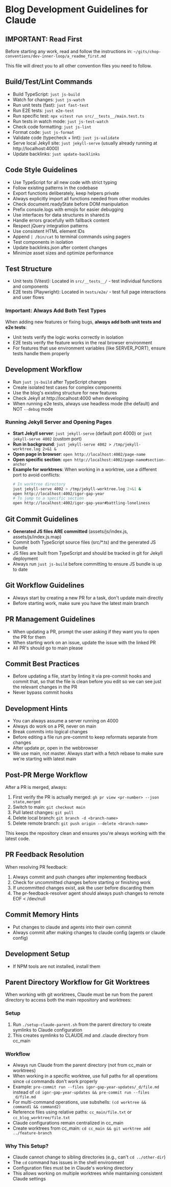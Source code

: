 # Blog Development Guidelines for Claude

## IMPORTANT: Read First

Before starting any work, read and follow the instructions in:
`~/gits/chop-conventions/dev-inner-loop/a_readme_first.md`

This file will direct you to all other convention files you need to follow.

## Build/Test/Lint Commands

- Build TypeScript: `just js-build`
- Watch for changes: `just js-watch`
- Run unit tests (fast): `just fast-test`
- Run E2E tests: `just e2e-test`
- Run specific test: `npx vitest run src/__tests__/main.test.ts`
- Run tests in watch mode: `just js-test-watch`
- Check code formatting: `just js-lint`
- Format code: `just js-format`
- Validate code (typecheck + lint): `just js-validate`
- Serve local Jekyll site: `just jekyll-serve` (usually already running at http://localhost:4000)
- Update backlinks: `just update-backlinks`

## Code Style Guidelines

- Use TypeScript for all new code with strict typing
- Follow existing patterns in the codebase
- Export functions deliberately, keep helpers private
- Always explicitly import all functions needed from other modules
- Check document.readyState before DOM manipulation
- Prefix console.logs with emojis for easier debugging
- Use interfaces for data structures in shared.ts
- Handle errors gracefully with fallback content
- Respect jQuery integration patterns
- Use consistent HTML element IDs
- Append `| /bin/cat` to terminal commands using pagers
- Test components in isolation
- Update backlinks.json after content changes
- Minimize asset sizes and optimize performance

## Test Structure

- Unit tests (Vitest): Located in `src/__tests__/` - test individual functions and components
- E2E tests (Playwright): Located in `tests/e2e/` - test full page interactions and user flows

### Important: Always Add Both Test Types

When adding new features or fixing bugs, **always add both unit tests and e2e tests**:

- Unit tests verify the logic works correctly in isolation
- E2E tests verify the feature works in the real browser environment
- For features that use environment variables (like SERVER_PORT), ensure tests handle them properly

## Development Workflow

- Run `just js-build` after TypeScript changes
- Create isolated test cases for complex components
- Use the blog's existing structure for new features
- Check Jekyll at http://localhost:4000 when developing
- When running e2e tests, always use headless mode (the default) and NOT `--debug` mode

### Running Jekyll Server and Opening Pages

- **Start Jekyll server**: `just jekyll-serve` (default port 4000) or `just jekyll-serve 4002` (custom port)
- **Run in background**: `just jekyll-serve 4002 > /tmp/jekyll-worktree.log 2>&1 &`
- **Open page in browser**: `open http://localhost:4002/page-name`
- **Open specific section**: `open http://localhost:4002/page-name#section-anchor`
- **Example for worktrees**: When working in a worktree, use a different port to avoid conflicts:
  ```bash
  # In worktree directory
  just jekyll-serve 4002 > /tmp/jekyll-worktree.log 2>&1 &
  open http://localhost:4002/igor-gap-year
  # To jump to a specific section
  open http://localhost:4002/igor-gap-year#battling-loneliness
  ```

## Git Commit Guidelines

- **Generated JS files ARE committed** (assets/js/index.js, assets/js/index.js.map)
- Commit both TypeScript source files (src/\*.ts) and the generated JS bundle
- JS files are built from TypeScript and should be tracked in git for Jekyll deployment
- Always run `just js-build` before committing to ensure JS bundle is up to date

## Git Workflow Guidelines

- Always start by creating a new PR for a task, don't update main directly
- Before starting work, make sure you have the latest main branch

## PR Management Guidelines

- When updating a PR, prompt the user asking if they want you to open the PR for them
- When starting work on an issue, update the issue with the linked PR
- All PR's should go to main please

## Commit Best Practices

- Before updating a file, start by linting it via pre-commit hooks and commit that, so that the file is clean before you edit so we can see just the relevant changes in the PR
- Never bypass commit hooks

## Development Hints

- You can always assume a server running on 4000
- Always do work on a PR, never on main
- Break commits into logical changes
- Before editing a file run pre-commit to keep reformats separate from changes
- After update pr, open in the webbrowser
- We use main, not master. Always start with a fetch rebase to make sure we're starting with latest main

## Post-PR Merge Workflow

After a PR is merged, always:

1. First verify the PR is actually merged: `gh pr view <pr-number> --json state,merged`
2. Switch to main: `git checkout main`
3. Pull latest changes: `git pull`
4. Delete local branch: `git branch -d <branch-name>`
5. Delete remote branch: `git push origin --delete <branch-name>`

This keeps the repository clean and ensures you're always working with the latest code.

## PR Feedback Resolution

When resolving PR feedback:

1. Always commit and push changes after implementing feedback
2. Check for uncommitted changes before starting or finishing work
3. If uncommitted changes exist, ask the user before discarding them
4. The pr-feedback-resolver agent should always push changes to remote
   EOF < /dev/null

## Commit Memory Hints

- Put changes to claude and agents into their own commit
- Always commit after making changes to claude config (agents or claude config)

## Development Setup

- If NPM tools are not installed, install them

## Parent Directory Workflow for Git Worktrees

When working with git worktrees, Claude must be run from the parent directory to access both the main repository and worktrees:

### Setup

1. Run `./setup-claude-parent.sh` from the parent directory to create symlinks to Claude configuration
2. This creates symlinks to CLAUDE.md and .claude directory from cc_main

### Workflow

- Always run Claude from the parent directory (not from cc_main or worktrees)
- When working in a specific worktree, use full paths for all operations since `cd` commands don't work properly
- Example: `pre-commit run --files igor-gap-year-updates/_d/file.md` instead of `cd igor-gap-year-updates && pre-commit run --files _d/file.md`
- For multi-command operations, use subshells: `(cd worktree && command1 && command2)`
- Reference files using relative paths: `cc_main/file.txt` or `cc_blog_worktree/file.txt`
- Claude configurations remain centralized in cc_main
- Create worktrees from cc_main: `cd cc_main && git worktree add ../feature-branch`

### Why This Setup?

- Claude cannot change to sibling directories (e.g., can't `cd ../other-dir`)
- The `cd` command has issues in the shell environment
- Configuration files must be in Claude's working directory
- This allows working on multiple worktrees while maintaining consistent Claude settings
